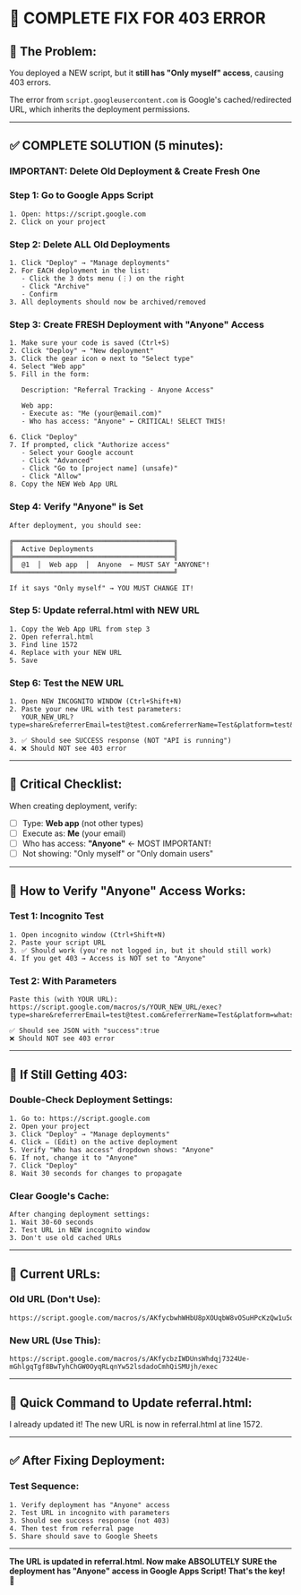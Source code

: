 # 🚨 COMPLETE FIX FOR 403 ERROR

## 🔴 The Problem:

You deployed a NEW script, but it **still has "Only myself" access**, causing 403 errors.

The error from `script.googleusercontent.com` is Google's cached/redirected URL, which inherits the deployment permissions.

---

## ✅ COMPLETE SOLUTION (5 minutes):

### **IMPORTANT: Delete Old Deployment & Create Fresh One**

### **Step 1: Go to Google Apps Script**
```
1. Open: https://script.google.com
2. Click on your project
```

### **Step 2: Delete ALL Old Deployments**
```
1. Click "Deploy" → "Manage deployments"
2. For EACH deployment in the list:
   - Click the 3 dots menu (⋮) on the right
   - Click "Archive"
   - Confirm
3. All deployments should now be archived/removed
```

### **Step 3: Create FRESH Deployment with "Anyone" Access**
```
1. Make sure your code is saved (Ctrl+S)
2. Click "Deploy" → "New deployment"
3. Click the gear icon ⚙️ next to "Select type"
4. Select "Web app"
5. Fill in the form:

   Description: "Referral Tracking - Anyone Access"
   
   Web app:
   - Execute as: "Me (your@email.com)"
   - Who has access: "Anyone" ← CRITICAL! SELECT THIS!
   
6. Click "Deploy"
7. If prompted, click "Authorize access"
   - Select your Google account
   - Click "Advanced"
   - Click "Go to [project name] (unsafe)"
   - Click "Allow"
8. Copy the NEW Web App URL
```

### **Step 4: Verify "Anyone" is Set**
```
After deployment, you should see:

╔════════════════════════════════════════╗
║  Active Deployments                    ║
╠════════════════════════════════════════╣
║  @1  │  Web app  │  Anyone  ← MUST SAY "ANYONE"!
╚════════════════════════════════════════╝

If it says "Only myself" → YOU MUST CHANGE IT!
```

### **Step 5: Update referral.html with NEW URL**
```
1. Copy the Web App URL from step 3
2. Open referral.html
3. Find line 1572
4. Replace with your NEW URL
5. Save
```

### **Step 6: Test the NEW URL**
```
1. Open NEW INCOGNITO WINDOW (Ctrl+Shift+N)
2. Paste your new URL with test parameters:
   YOUR_NEW_URL?type=share&referrerEmail=test@test.com&referrerName=Test&platform=test&action=referral_share

3. ✅ Should see SUCCESS response (NOT "API is running")
4. ❌ Should NOT see 403 error
```

---

## 🎯 Critical Checklist:

When creating deployment, verify:
- [ ] Type: **Web app** (not other types)
- [ ] Execute as: **Me** (your email)
- [ ] Who has access: **"Anyone"** ← MOST IMPORTANT!
- [ ] Not showing: "Only myself" or "Only domain users"

---

## 🧪 How to Verify "Anyone" Access Works:

### **Test 1: Incognito Test**
```
1. Open incognito window (Ctrl+Shift+N)
2. Paste your script URL
3. ✅ Should work (you're not logged in, but it should still work)
4. If you get 403 → Access is NOT set to "Anyone"
```

### **Test 2: With Parameters**
```
Paste this (with YOUR URL):
https://script.google.com/macros/s/YOUR_NEW_URL/exec?type=share&referrerEmail=test@test.com&referrerName=Test&platform=whatsapp&coinsEarned=3&totalCoins=3&totalShares=1&referralCount=0&action=referral_share

✅ Should see JSON with "success":true
❌ Should NOT see 403 error
```

---

## 🔧 If Still Getting 403:

### **Double-Check Deployment Settings:**
```
1. Go to: https://script.google.com
2. Open your project
3. Click "Deploy" → "Manage deployments"
4. Click ✏️ (Edit) on the active deployment
5. Verify "Who has access" dropdown shows: "Anyone"
6. If not, change it to "Anyone"
7. Click "Deploy"
8. Wait 30 seconds for changes to propagate
```

### **Clear Google's Cache:**
```
After changing deployment settings:
1. Wait 30-60 seconds
2. Test URL in NEW incognito window
3. Don't use old cached URLs
```

---

## 📝 Current URLs:

### **Old URL (Don't Use):**
```
https://script.google.com/macros/s/AKfycbwhWHbU8pXOUqbW8vOSuHPcKzQw1u5olqNk6Ou_mCB5VfZaCTco7d5m3Q9MwXGIab9szw/exec
```

### **New URL (Use This):**
```
https://script.google.com/macros/s/AKfycbzIWDUnsWhdqj7324Ue-mGhlgqTgf8BwTyhChGW0OyqRLqnYw52lsdadoCmhQiSMUjh/exec
```

---

## 🚀 Quick Command to Update referral.html:

I already updated it! The new URL is now in referral.html at line 1572.

---

## ✅ After Fixing Deployment:

### **Test Sequence:**
```
1. Verify deployment has "Anyone" access
2. Test URL in incognito with parameters
3. Should see success response (not 403)
4. Then test from referral page
5. Share should save to Google Sheets
```

---

**The URL is updated in referral.html. Now make ABSOLUTELY SURE the deployment has "Anyone" access in Google Apps Script! That's the key! 🔑**
